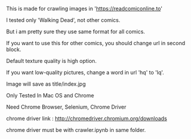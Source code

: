 This is made for crawling images in 'https://readcomiconline.to'

I tested only 'Walking Dead', not other comics.

But i am pretty sure they use same format for all comics.

If you want to use this for other comics, you should change url in second block.

Default texture quality is high option.

If you want low-quality pictures, change a word in url 'hq' to 'lq'.

Image will save as title/index.jpg

Only Tested In Mac OS and Chrome

Need Chrome Browser, Selenium, Chrome Driver

chrome driver link : http://chromedriver.chromium.org/downloads

chrome driver must be with crawler.ipynb in same folder.
